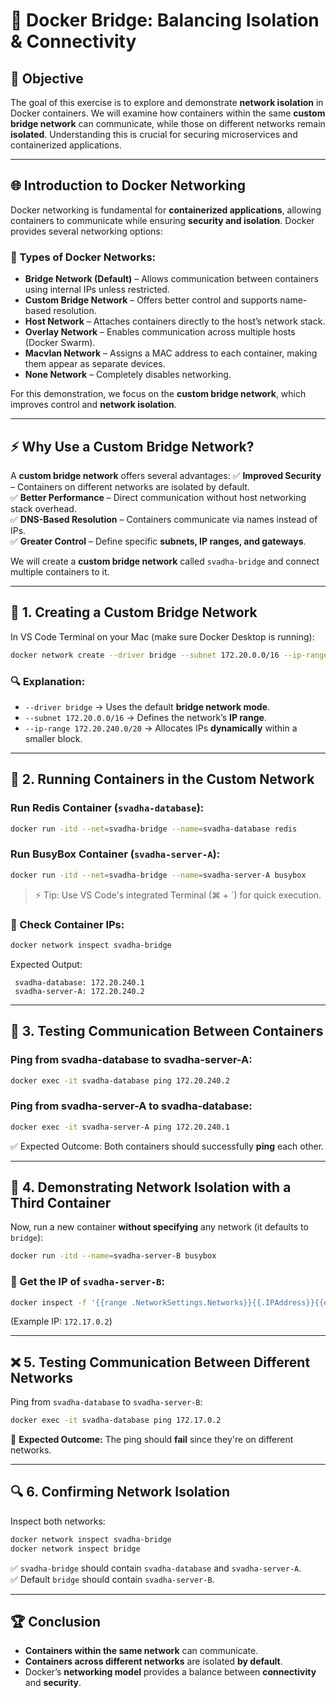 # 🚀 Docker Bridge: Balancing Isolation & Connectivity

## 📌 Objective
The goal of this exercise is to explore and demonstrate **network isolation** in Docker containers. We will examine how containers within the same **custom bridge network** can communicate, while those on different networks remain **isolated**. Understanding this is crucial for securing microservices and containerized applications.  

---

## 🌐 Introduction to Docker Networking
Docker networking is fundamental for **containerized applications**, allowing containers to communicate while ensuring **security and isolation**. Docker provides several networking options:

### 🔹 Types of Docker Networks:
- **Bridge Network (Default)** – Allows communication between containers using internal IPs unless restricted.
- **Custom Bridge Network** – Offers better control and supports name-based resolution.
- **Host Network** – Attaches containers directly to the host’s network stack.
- **Overlay Network** – Enables communication across multiple hosts (Docker Swarm).
- **Macvlan Network** – Assigns a MAC address to each container, making them appear as separate devices.
- **None Network** – Completely disables networking.

For this demonstration, we focus on the **custom bridge network**, which improves control and **network isolation**.

---

## ⚡ Why Use a Custom Bridge Network?
A **custom bridge network** offers several advantages:
✅ **Improved Security** – Containers on different networks are isolated by default.  
✅ **Better Performance** – Direct communication without host networking stack overhead.  
✅ **DNS-Based Resolution** – Containers communicate via names instead of IPs.  
✅ **Greater Control** – Define specific **subnets, IP ranges, and gateways**.

We will create a **custom bridge network** called `svadha-bridge` and connect multiple containers to it.

---

## 🔧 1. Creating a Custom Bridge Network
In VS Code Terminal on your Mac (make sure Docker Desktop is running):
```bash
docker network create --driver bridge --subnet 172.20.0.0/16 --ip-range 172.20.240.0/20 svadha-bridge
```

### 🔍 Explanation:
- `--driver bridge` → Uses the default **bridge network mode**.
- `--subnet 172.20.0.0/16` → Defines the network’s **IP range**.
- `--ip-range 172.20.240.0/20` → Allocates IPs **dynamically** within a smaller block.

---

## 🚀 2. Running Containers in the Custom Network

### Run **Redis Container** (`svadha-database`):
```bash
docker run -itd --net=svadha-bridge --name=svadha-database redis
```

### Run **BusyBox Container** (`svadha-server-A`):
```bash
docker run -itd --net=svadha-bridge --name=svadha-server-A busybox
```

> ⚡ Tip: Use VS Code's integrated Terminal (⌘ + `) for quick execution.

### 📌 Check Container IPs:
```bash
docker network inspect svadha-bridge
```
Expected Output:
```
 svadha-database: 172.20.240.1
 svadha-server-A: 172.20.240.2
```

---

## 📔 3. Testing Communication Between Containers

### Ping from **svadha-database** to **svadha-server-A**:
```bash
docker exec -it svadha-database ping 172.20.240.2
```

### Ping from **svadha-server-A** to **svadha-database**:
```bash
docker exec -it svadha-server-A ping 172.20.240.1
```
✅ Expected Outcome: Both containers should successfully **ping** each other.

---

## 🚧 4. Demonstrating Network Isolation with a Third Container

Now, run a new container **without specifying** any network (it defaults to `bridge`):

```bash
docker run -itd --name=svadha-server-B busybox
```

### 📌 Get the IP of `svadha-server-B`:
```bash
docker inspect -f '{{range .NetworkSettings.Networks}}{{.IPAddress}}{{end}}' svadha-server-B
```
(Example IP: `172.17.0.2`)

---

## ❌ 5. Testing Communication Between Different Networks

Ping from `svadha-database` to `svadha-server-B`:
```bash
docker exec -it svadha-database ping 172.17.0.2
```
🚨 **Expected Outcome:** The ping should **fail** since they're on different networks.

---

## 🔍 6. Confirming Network Isolation

Inspect both networks:

```bash
docker network inspect svadha-bridge
docker network inspect bridge
```

✅ `svadha-bridge` should contain `svadha-database` and `svadha-server-A`.  
✅ Default `bridge` should contain `svadha-server-B`.

---

## 🏆 Conclusion
- **Containers within the same network** can communicate.
- **Containers across different networks** are isolated **by default**.
- Docker’s **networking model** provides a balance between **connectivity** and **security**.

